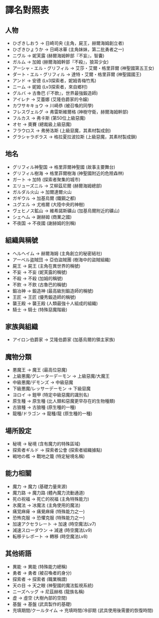 # 譯名對照表

## 人物
- ひざきしおう → 日崎司央 (主角，屍王，赫爾海姆創立者)
- ひざきひょうか → 日崎冰華 (主角妹妹，第二批勇者之一)
- ニヴル → 妮芙露 (赫爾海姆幹部『不妄』，智囊)
- ガルム → 加姆 (赫爾海姆幹部『不殺』，狼耳少女)
- アーシャ・エル・グリフィル → 艾莎・艾爾・格里菲爾 (神聖國第五王女)
- ダート・エル・グリフィル → 達特・艾爾・格里菲爾 (神聖國國王)
- アンド → 安德 (Lv3探索者，妮姆青梅竹馬)
- ニーム → 妮姆 (Lv3探索者，來自鄉村)
- グルバ → 古魯巴 (『不飲』，世界最強鍛造師)
- アイレナ → 艾蕾娜 (艾隆伯爵家的令嬢)
- カワサキキョウ → 川崎恭 (被召喚的同學)
- フレスヴェルグ → 弗雷斯維爾格 (神樹守衛，赫爾海姆幹部)
- フルカス → 弗卡斯 (第50位上級惡魔)
- オセ → 奧賽 (總裁級上級惡魔)
- フラウロス → 弗勞洛斯 (上級惡魔，其素材製成劍)
- グラシャラボラス → 格拉夏拉波拉斯 (上級惡魔，其素材製成鎖)

## 地名
- グリフィル神聖国 → 格里菲爾神聖國 (故事主要舞台)
- グリフィル樹海 → 格里菲爾樹海 (神聖國附近的危險森林)
- ガート → 加特 (探索者聚集的城市)
- エリューズニル → 艾柳茲尼爾 (赫爾海姆總部)
- ガルダル火山 → 加爾達爾火山
- ガギウル → 加基烏爾 (鐵鋼之都)
- ユグエル → 尤格爾 (大陸中央的神樹)
- ヴェヒノス鉱山 → 維希諾斯礦山 (加基烏爾附近的礦山)
- シェヘム → 謝赫姆 (商業之國)
- 不夜国 → 不夜國 (謝赫姆的別稱)

## 組織與稱號
- ヘルヘイム → 赫爾海姆 (主角創立的秘密結社)
- アーベル盗賊団 → 亞伯盜賊團 (樹海中的盜賊組織)
- 屍王 → 屍王 (主角在異世界的稱號)
- 不妄 → 不妄 (妮芙露的稱號)
- 不殺 → 不殺 (加姆的稱號)
- 不飲 → 不飲 (古魯巴的稱號)
- 鍛冶神 → 鍛造神 (最高級別鍛造師的稱號)
- 王匠 → 王匠 (優秀鍛造師的稱號)
- 襲王殿 → 襲王殿 (人類最強十人組成的組織)
- 騎士 → 騎士 (特殊惡魔階級)

## 家族與組織
- アイロン伯爵家 → 艾隆伯爵家 (加基烏爾的領主家族)

## 魔物分類
- 悪魔王 → 魔王 (最高位惡魔)
- 上級悪魔/グレーターデーモン → 上級惡魔/大魔王
- 中級悪魔/デモンズ → 中級惡魔
- 下級悪魔/レッサーデーモン → 下級惡魔
- ヨロイ → 鎧甲 (特定中級惡魔的識別名)
- 原生種 → 原生種 (比人類和惡魔更早存在的生物種類)
- 古狼種 → 古狼種 (原生種的一種)
- 龍種/ドラゴン → 龍種/龍 (原生種的一種)

## 場所設定
- 秘境 → 秘境 (含有魔力的特殊區域)
- 探索者ギルド → 探索者公會 (探索者組織據點)
- 戦地の檻 → 戰地之籠 (特定秘境名稱)

## 能力相關
- 魔力 → 魔力 (基礎力量來源)
- 魔力路 → 魔力路 (體內魔力流動通道)
- 死の祝福 → 死亡的祝福 (主角特殊能力)
- 氷魔法 → 冰魔法 (主角使用的魔法)
- 痛覚麻痺 → 痛覺麻痺 (特殊能力之一)
- 恐怖克服 → 恐懼克服 (特殊能力之一)
- 加速アクセラレート → 加速 (時空魔法Lv7)
- 減速スローダウン → 減速 (時空魔法Lv9)
- 転移テレポート → 轉移 (時空魔法Lv8)

## 其他術語
- 異能 → 異能 (特殊能力總稱)
- 勇者 → 勇者 (被召喚者的身分)
- 探索者 → 探索者 (職業稱謂)
- 天の目 → 天之眼 (神聖國的魔法監視系統)
- ニーズヘッグ → 尼茲赫格 (龍族名稱)
- 虚 → 虛空 (大樹內部的空間)
- 基盤 → 基盤 (武具製作的基礎)
- 充填期間/クールタイム → 充填時間/冷卻期 (武具使用後需要的恢復時間)
